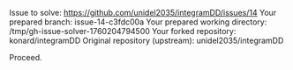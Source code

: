 Issue to solve: https://github.com/unidel2035/integramDD/issues/14
Your prepared branch: issue-14-c3fdc00a
Your prepared working directory: /tmp/gh-issue-solver-1760204794500
Your forked repository: konard/integramDD
Original repository (upstream): unidel2035/integramDD

Proceed.
